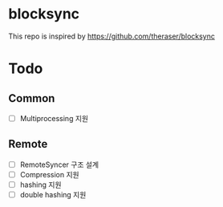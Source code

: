 # blocksync
This repo is inspired by https://github.com/theraser/blocksync

# Todo

## Common
- [ ] Multiprocessing 지원

## Remote
- [ ] RemoteSyncer 구조 설계
- [ ] Compression 지원
- [ ] hashing 지원
- [ ] double hashing 지원

